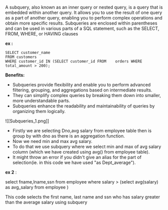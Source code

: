 A subquery, also known as an inner query or nested query, is a query that is embedded within another query. It allows you to use the result of one query as a part of another query, enabling you to perform complex operations and obtain more specific results. Subqueries are enclosed within parentheses and can be used in various parts of a SQL statement, such as the SELECT, FROM, WHERE, or HAVING clauses

**ex :** 
	
	SELECT customer_name
	FROM customers
	WHERE customer_id IN (SELECT customer_id FROM    orders WHERE total_amount > 200);

**Benefits:**
 
- Subqueries provide flexibility and enable you to perform
advanced filtering, grouping, and aggregations based on intermediate results. 
- They can simplify complex queries by breaking them down into smaller, more understandable parts.
- Subqueries enhance the readability and maintainability of queries by organizing them logically.

![[Subqueries_1.png]]

- Firstly we are selecting Dno,avg salary from employee table then is group by with dno as there is an aggregation function.
- Now we need min and max avg salary.
- To do that we use subquery where we select min and max of avg salary column (which we have created using avg() from employee table).
- It might throw an error if you didn't give an alias for the part of selection(ie. in this code we have used "as Dept_average").

**ex 2** : 

select fname,lname,ssn 
from employee
where salary >
(select avg(salary) as avg_salary from employee
) 

This code selects the first name, last name and ssn who has salary greater than the average salary using subquery